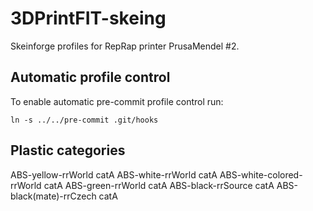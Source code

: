 3DPrintFIT-skeing
=================

Skeinforge profiles for RepRap printer PrusaMendel #2.


Automatic profile control
-------------------------

To enable automatic pre-commit profile control run:

    ln -s ../../pre-commit .git/hooks


Plastic categories
------------------
ABS-yellow-rrWorld		catA
ABS-white-rrWorld		catA
ABS-white-colored-rrWorld	catA
ABS-green-rrWorld		catA
ABS-black-rrSource		catA
ABS-black(mate)-rrCzech		catA

